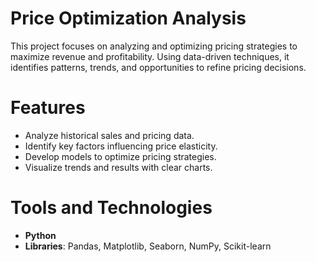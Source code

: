 # Price Optimization Analysis
This project focuses on analyzing and optimizing pricing strategies to maximize revenue and profitability. Using data-driven techniques, it identifies patterns, trends, and opportunities to refine pricing decisions.
# Features
- Analyze historical sales and pricing data.
- Identify key factors influencing price elasticity.
- Develop models to optimize pricing strategies.
- Visualize trends and results with clear charts.

# Tools and Technologies
- **Python**
- **Libraries**: Pandas, Matplotlib, Seaborn, NumPy, Scikit-learn
